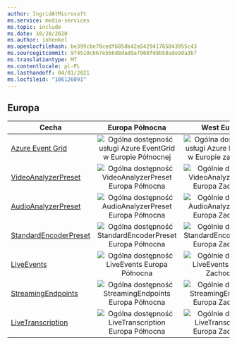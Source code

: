```yaml
---
author: IngridAtMicrosoft
ms.service: media-services
ms.topic: include
ms.date: 10/28/2020
ms.author: inhenkel
ms.openlocfilehash: be399cbe70cedf685db42a542941765043955c43
ms.sourcegitcommit: 9f4510cb67e566d8dad9a7908fd8b58ade9da3b7
ms.translationtype: MT
ms.contentlocale: pl-PL
ms.lasthandoff: 04/01/2021
ms.locfileid: "106126091"
---
```

<!--Feature availability in region-->
## <a name="europe"></a>Europa

| Cecha | Europa Północna | West Europe |
| --- | :---: | :---: |
| [Azure Event Grid](../monitoring/reacting-to-media-services-events.md) |![Ogólna dostępność usługi Azure EventGrid w Europie Północnej](../media/azure-clouds-regions/ga.svg)  |![Ogólna dostępność usługi Azure EventGrid w Europie zachodniej](../media/azure-clouds-regions/ga.svg) |
| [VideoAnalyzerPreset](../analyze-video-audio-files-concept.md) |![Ogólna dostępność VideoAnalyzerPreset Europa Północna](../media/azure-clouds-regions/ga.svg)  | ![Ogólnie dostępna VideoAnalyzerPreset Europa Zachodnia](../media/azure-clouds-regions/ga.svg) |
| [AudioAnalyzerPreset](../analyze-video-audio-files-concept.md) |![Ogólna dostępność AudioAnalyzerPreset Europa Północna](../media/azure-clouds-regions/ga.svg)  | ![Ogólnie dostępna AudioAnalyzerPreset Europa Zachodnia](../media/azure-clouds-regions/ga.svg) |
| [StandardEncoderPreset](../encode-concept.md) |![Ogólna dostępność StandardEncoderPreset Europa Północna](../media/azure-clouds-regions/ga.svg)  | ![Ogólnie dostępna StandardEncoderPreset Europa Zachodnia](../media/azure-clouds-regions/ga.svg) |
| [LiveEvents](../stream-live-streaming-concept.md) |![Ogólna dostępność LiveEvents Europa Północna](../media/azure-clouds-regions/ga.svg)  | ![Ogólnie dostępna LiveEvents Europa Zachodnia](../media/azure-clouds-regions/ga.svg) |
| [StreamingEndpoints](../streaming-endpoint-concept.md) |![Ogólna dostępność StreamingEndpoints Europa Północna](../media/azure-clouds-regions/ga.svg) | ![Ogólnie dostępna StreamingEndpoints Europa Zachodnia](../media/azure-clouds-regions/ga.svg) |
| [LiveTranscription](../live-event-live-transcription-how-to.md) |![Ogólna dostępność LiveTranscription Europa Północna](../media/azure-clouds-regions/ga.svg) |![Ogólnie dostępna LiveTranscription Europa Zachodnia](../media/azure-clouds-regions/ga.svg) |
